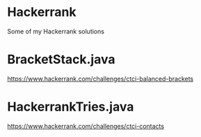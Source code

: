 # Hackerrank
Some of my Hackerrank solutions

# BracketStack.java
https://www.hackerrank.com/challenges/ctci-balanced-brackets

# HackerrankTries.java
https://www.hackerrank.com/challenges/ctci-contacts
